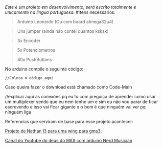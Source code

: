 *Este é um projeto em desenvolvimento, será escrito totalmente e unicamente na lingua portuguesa.*
#Itens necessarios:
> Arduino Leonardo (Ou com board atmega32u4)

> Uns jumper (ainda não contei quantos ksksk)

> 3x Encoder

> 5x Potenciometros

> 40x PushButtons

No arduino compile o seguinte código:
```
//Coloca o código aqui

```
Caso queira fazer o download está chamado como Code-Main

//explicar aqui as conexões pq eu to com preguiça de aprender como usar um multiplexer sendo que eu nem tenho um e sim eu não vou parar de ficar escrevendo e isso vai ficar gigante e o bom é que ninguém vai ver pq ninguém liga

Referencias que serviram de base para esse projeto acontecer:

[Projeto de Nathan I3 para uma wing para gma3](https://www.thingiverse.com/thing:6464653);

[Canal do Youtube do deus do MIDI com arduino Nerd Musician](https://www.youtube.com/@NerdMusician)
